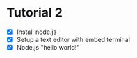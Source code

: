 # Tutorial 2

 - [x] Install node.js
 - [x] Setup a text editor with embed terminal
 - [x] Node.js "hello world!"